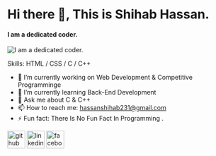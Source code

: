 # Hi there 👋, This is Shihab Hassan.
#### I am a dedicated coder.
![I am a dedicated coder.](https://img.freepik.com/premium-vector/young-programmer-code-client-projects-developer-writing-program-code-flat-vector_530733-1137.jpg?size=626&ext=jpg)


Skills: HTML / CSS / C / C++

- 🔭 I’m currently working on Web Development & Competitive Programminge  
- 🌱 I’m currently learning Back-End Development  
- 💬 Ask me about C & C++ 
- 📫 How to reach me: hassanshihab231@gmail.com 
- ⚡ Fun fact: There Is No Fun Fact In Programming . 


[<img src='https://cdn.jsdelivr.net/npm/simple-icons@3.0.1/icons/github.svg' alt='github' height='40'>](https://github.com/shihabhassannaim)  [<img src='https://cdn.jsdelivr.net/npm/simple-icons@3.0.1/icons/linkedin.svg' alt='linkedin' height='40'>](https://www.linkedin.com/in/md-shihab-hassan-naim-014811254/)  [<img src='https://cdn.jsdelivr.net/npm/simple-icons@3.0.1/icons/facebook.svg' alt='facebook' height='40'>](https://www.facebook.com/sihab.hasan.39)  






